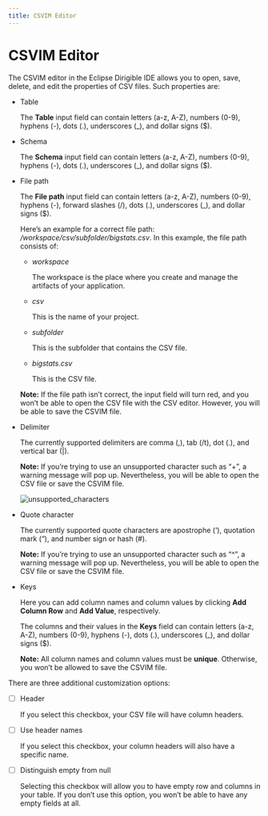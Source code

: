 ```yaml
---
title: CSVIM Editor
---
```


CSVIM Editor
===

The CSVIM editor in the Eclipse Dirigible IDE allows you to open, save, delete, and edit the properties of CSV files. Such properties are:

- Table

  The **Table** input field can contain letters (a-z, A-Z), numbers (0-9), hyphens (-), dots (.), underscores (_), and dollar signs ($).
  
 - Schema

   The **Schema** input field can contain letters (a-z, A-Z), numbers (0-9), hyphens (-), dots (.), underscores (_), and dollar signs ($).
   
 - File path
 
   The **File path** input field can contain letters (a-z, A-Z), numbers (0-9), hyphens (-), forward slashes (/), dots (.), underscores (_), and dollar signs ($).

   Here’s an example for a correct file path: */workspace/csv/subfolder/bigstats.csv*. In this example, the file path consists of:
   
   - *workspace*
 
     The workspace is the place where you create and manage the artifacts of your application.

   - *csv*

     This is the name of your project.
     
   - *subfolder*

     This is the subfolder that contains the CSV file.

   - *bigstats.csv*
   
     This is the CSV file.
     
   **Note:** If the file path isn’t correct, the input field will turn red, and you won’t be able to open the CSV file with the CSV editor. However, you will be able to save the CSVIM file.

 - Delimiter

   The currently supported delimiters are comma (,), tab (/t), dot (.), and vertical bar (|).

   **Note:** If you’re trying to use an unsupported character such as “+”, a warning message will pop up. Nevertheless, you will be able to open the CSV file or save the CSVIM file.

   ![unsupported_characters](https://user-images.githubusercontent.com/20664881/132522169-9a57b186-7dc2-4d05-afb8-99e5b108ff0f.png)

 - Quote character

   The currently supported quote characters are apostrophe (‘), quotation mark (“), and number sign or hash (#).

   **Note:** If you’re trying to use an unsupported character such as “^”, a warning message will pop up. Nevertheless, you will be able to open the CSV file or save the CSVIM file.

 - Keys

   Here you can add column names and column values by clicking **Add Column Row** and **Add Value**, respectively.
   
   The columns and their values in the **Keys** field can contain letters (a-z, A-Z), numbers (0-9), hyphens (-), dots (.), underscores (_), and dollar signs ($).

   **Note:** All column names and column values must be **unique**. Otherwise, you won’t be allowed to save the CSVIM file.

There are three additional customization options:

 - [ ] Header

   If you select this checkbox, your CSV file will have column headers.
   
 - [ ] Use header names
 
   If you select this checkbox, your column headers will also have a specific name.
   
 - [ ] Distinguish empty from null
 
   Selecting this checkbox will allow you to have empty row and columns in your table. If you don’t use this option, you won’t be able to have any empty fields at all.




